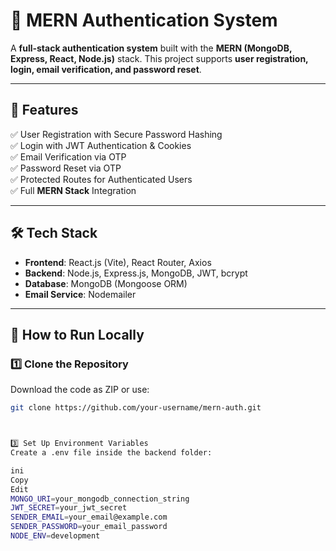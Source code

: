 # 🚀 MERN Authentication System

A **full-stack authentication system** built with the **MERN (MongoDB, Express, React, Node.js)** stack. This project supports **user registration, login, email verification, and password reset**.

---

## 📌 Features

✅ User Registration with Secure Password Hashing  
✅ Login with JWT Authentication & Cookies  
✅ Email Verification via OTP  
✅ Password Reset via OTP  
✅ Protected Routes for Authenticated Users  
✅ Full **MERN Stack** Integration  

---

## 🛠️ Tech Stack

- **Frontend**: React.js (Vite), React Router, Axios  
- **Backend**: Node.js, Express.js, MongoDB, JWT, bcrypt  
- **Database**: MongoDB (Mongoose ORM)  
- **Email Service**: Nodemailer  

---

## 🚀 How to Run Locally

### **1️⃣ Clone the Repository**
Download the code as ZIP or use:  

```bash
git clone https://github.com/your-username/mern-auth.git



3️⃣ Set Up Environment Variables
Create a .env file inside the backend folder:

ini
Copy
Edit
MONGO_URI=your_mongodb_connection_string
JWT_SECRET=your_jwt_secret
SENDER_EMAIL=your_email@example.com
SENDER_PASSWORD=your_email_password
NODE_ENV=development
